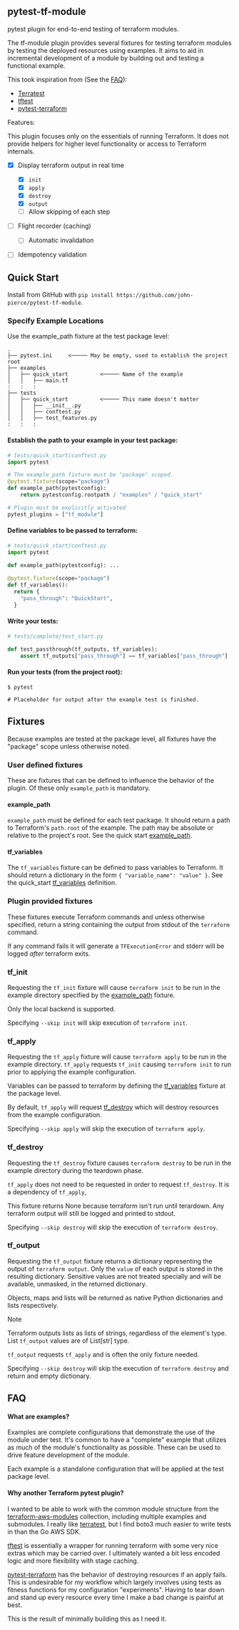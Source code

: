 pytest-tf-module
----------------

pytest plugin for end-to-end testing of terraform modules.

The tf-module plugin provides several fixtures for testing terraform
modules by testing the deployed resources using examples. It aims to aid in
incremental development of a module by building out and testing a functional
example.

This took inspiration from (See the [FAQ](#faq)):
 * [Terratest](https://terratest.gruntwork.io/)
 * [tftest](https://pypi.org/project/tftest/)
 * [pytest-terraform](https://pypi.org/project/pytest-terraform/)

Features:

This plugin focuses only on the essentials of running Terraform. It does not
provide helpers for higher level functionality or access to Terraform
internals.

- [x] Display terraform output in real time
  - [x] `init`
  - [x] `apply`
  - [x] `destroy`
  - [x] `output`
  - [ ] Allow skipping of each step
- [ ] Flight recorder (caching)
  - [ ] Automatic invalidation
- [ ] Idempotency validation


## Quick Start

Install from GitHub with
`pip install https://github.com/john-pierce/pytest-tf-module`.


### Specify Example Locations

Use the example_path fixture at the test package level:

```
.
├── pytest.ini     <───── May be empty, used to establish the project root
├── examples
│   ├── quick_start          <───── Name of the example
│   │   ├── main.tf
:   :   :
├── tests
│   ├── quick_start          <───── This name doesn't matter
│   │   ├── __init__.py
│   │   ├── conftest.py
│   │   ├── test_features.py
:   :   :
```

#### Establish the path to your example in your test package:

```python
# tests/quick_start/conftest.py
import pytest

# The example_path fixture must be "package" scoped.
@pytest.fixture(scope="package")
def example_path(pytestconfig):
    return pytestconfig.rootpath / "examples" / "quick_start"

# Plugin must be explicitly activated
pytest_plugins = ["tf_module"]
```

#### Define variables to be passed to terraform:

```python
# tests/quick_start/conftest.py
import pytest

def example_path(pytestconfig): ...
 
@pytest.fixture(scope="package")
def tf_variables():
  return {
    "pass_through": "QuickStart",
  }
```

#### Write your tests:

```python
# tests/complete/test_start.py

def test_passthrough(tf_outputs, tf_variables):
    assert tf_outputs["pass_through"] == tf_variables["pass_through"]
```

#### Run your tests (from the project root):

```shell
$ pytest

# Placeholder for output after the example test is finished.
```

## Fixtures

Because examples are tested at the package level, all fixtures have the
"package" scope unless otherwise noted.

### User defined fixtures

These are fixtures that can be defined to influence the behavior of the
plugin. Of these only `example_path` is mandatory.

#### example_path

`example_path` must be defined for each test package. It should return a
path to Terraform's `path.root` of the example. The path may be absolute or
relative to the project's root. See the quick start
[example_path](#establish-the-path-to-your-example-in-your-test-package).

#### tf_variables

The `tf_variables` fixture can be defined to pass variables to Terraform.
It should return a dictionary in the form `{ "variable_name": "value" }`.
See the quick_start [tf_variables](#define-variables-to-be-passed-to-terraform)
definition.


### Plugin provided fixtures

These fixtures execute Terraform commands and unless otherwise specified,
return a string containing the output from stdout of the `terraform` command.

If any command fails it will generate a `TFExecutionError` and stderr will
be logged _after_ terraform exits.

### tf_init

Requesting the `tf_init` fixture will cause `terraform init` to be run in
the example directory specified by the [example_path](#example_path)
fixture.

Only the local backend is supported.

Specifying `--skip init` will skip execution of `terraform init`.

### tf_apply 

Requesting the `tf_apply` fixture will cause `terraform apply` to be run in
the example directory. `tf_apply` requests `tf_init` causing
`terraform init` to run prior to applying the example configuration.

Variables can be passed to terraform by defining the
[tf_variables](#tf_variables) fixture at the package level.

By default, `tf_apply` will request [tf_destroy](#tf_destroy) which will destroy
resources from the example configuration.

Specifying `--skip apply` will skip the execution of `terraform apply`.

### tf_destroy

Requesting the `tf_destroy` fixture causes `terraform destroy` to be run in
the example directory during the teardown phase.

`tf_apply` does not need to be requested in order to request `tf_destroy`.
It is a dependency of `tf_apply`,

This fixture returns None because terraform isn't run until terardown.
Any terraform output will still be logged and printed to stdout.

Specifying `--skip destroy` will skip the execution of `terraform destroy`.

### tf_output

Requesting the `tf_output` fixture returns a dictionary representing the
output of `terraform output`. Only the `value` of each output is stored in
the resulting dictionary. Sensitive values are not treated specially and
will be available, unmasked, in the returned dictionary.

Objects, maps and lists will be returned as native Python dictionaries and
lists respectively.

> [!NOTE]
> Terraform outputs lists as lists of strings, regardless of the element's
> type. List `tf_output` values are of List[str] type.

`tf_output` requests `tf_apply` and is often the only fixture needed.

Specifying `--skip destroy` will skip the execution of `terraform destroy`
and return and empty dictionary.


## FAQ

#### What are examples?

Examples are complete configurations that demonstrate the use of the
module under test. It's common to have a "complete" example that utilizes as
much of the module's functionality as possible. These can be used to drive
feature development of the module.

Each example is a standalone configuration that will be applied at the test
package level.

#### Why another Terraform pytest plugin?

I wanted to be able to work with the common module structure from the
[terraform-aws-modules](https://github.com/terraform-aws-modules)
collection, including multiple examples and submodules. I really like
[terratest](https://terratest.gruntwork.io/), but I find boto3 much easier
to write tests in than the Go AWS SDK.

[tftest](https://pypi.org/project/tftest/) is essentially a wrapper
for running terraform with some very nice extras which may be carried over.
I ultimately wanted a bit less encoded logic and more flexibility with
stage caching.

[pytest-terraform](https://github.com/cloud-custodian/pytest-terraform) has
the behavior of destroying resources if an apply fails. This is undesirable
for my workflow which largely involves using tests as fitness functions for
my configuration "experiments". Having to tear down and stand up every
resource every time I make a bad change is painful at best.

This is the result of minimally building this as I need it.